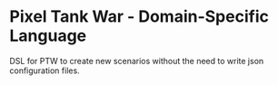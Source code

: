 # Pixel Tank War - Domain-Specific Language
DSL for PTW to create new scenarios without the need to write json configuration files.
